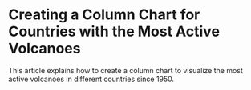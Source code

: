 # Creating a Column Chart for Countries with the Most Active Volcanoes
This article explains how to create a column chart to visualize the most active volcanoes in different countries since 1950.
